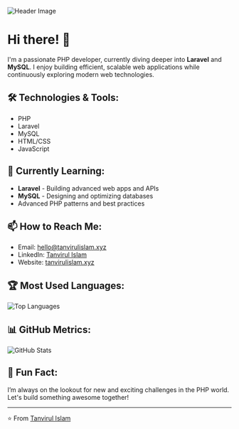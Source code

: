 ![Header Image](https://media.licdn.com/dms/image/v2/D5622AQFnE_Gs62orSg/feedshare-shrink_800/feedshare-shrink_800/0/1728283315988?e=1730937600&v=beta&t=9U1VXub3pzq_w4xFxXr6H_kqG0lFp1_H-JL2X8onSR4)

# Hi there! 👋

I'm a passionate PHP developer, currently diving deeper into **Laravel** and **MySQL**. I enjoy building efficient, scalable web applications while continuously exploring modern web technologies.

## 🛠️ **Technologies & Tools:**
- PHP
- Laravel
- MySQL
- HTML/CSS
- JavaScript

## 🌱 **Currently Learning:**
- **Laravel** - Building advanced web apps and APIs
- **MySQL** - Designing and optimizing databases
- Advanced PHP patterns and best practices

## 📫 **How to Reach Me:**
- Email: [hello@tanvirulislam.xyz](mailto:hello@tanvirulislam.xyz)  
- LinkedIn: [Tanvirul Islam](https://www.linkedin.com/in/tanvirulislm/)  
- Website: [tanvirulislam.xyz](https://tanvirulislam.xyz)

## 🏆 **Most Used Languages:**
![Top Languages](https://github-readme-stats.vercel.app/api/top-langs/?username=tanvirulislam&layout=compact&theme=light&hide_border=true)

## 📊 **GitHub Metrics:**
![GitHub Stats](https://github-readme-stats.vercel.app/api?username=tanvirulislam&show_icons=true&theme=light&hide_border=true)

## 🚀 **Fun Fact:**
I’m always on the lookout for new and exciting challenges in the PHP world. Let's build something awesome together!

---

⭐️ From [Tanvirul Islam](https://github.com/tanvirulislam)
